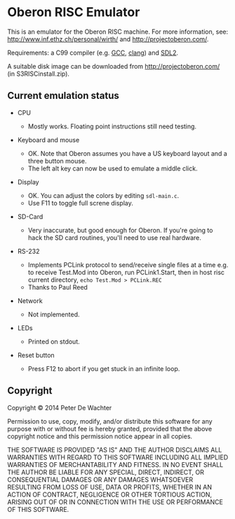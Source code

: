 Oberon RISC Emulator
====================

This is an emulator for the Oberon RISC machine. For more information, see:
http://www.inf.ethz.ch/personal/wirth/ and http://projectoberon.com/.

Requirements: a C99 compiler (e.g. [GCC](http://gcc.gnu.org/),
[clang](http://clang.llvm.org/)) and [SDL2](http://libsdl.org/).

A suitable disk image can be downloaded from http://projectoberon.com/ (in
S3RISCinstall.zip).

Current emulation status
------------------------

* CPU
  * Mostly works. Floating point instructions still need testing.

* Keyboard and mouse
  * OK. Note that Oberon assumes you have a US keyboard layout and
    a three button mouse.
  * The left alt key can now be used to emulate a middle click.

* Display
  * OK. You can adjust the colors by editing `sdl-main.c`.
  * Use F11 to toggle full screne display.

* SD-Card
  * Very inaccurate, but good enough for Oberon. If you're going to
    hack the SD card routines, you'll need to use real hardware.

* RS-232
  * Implements PCLink protocol to send/receive single files at a time
    e.g. to receive Test.Mod into Oberon, run PCLink1.Start,
    then in host risc current directory, `echo Test.Mod > PCLink.REC`
  * Thanks to Paul Reed

* Network
  * Not implemented.

* LEDs
  * Printed on stdout.

* Reset button
  * Press F12 to abort if you get stuck in an infinite loop.


Copyright
---------

Copyright © 2014 Peter De Wachter

Permission to use, copy, modify, and/or distribute this software for
any purpose with or without fee is hereby granted, provided that the
above copyright notice and this permission notice appear in all
copies.

THE SOFTWARE IS PROVIDED "AS IS" AND THE AUTHOR DISCLAIMS ALL
WARRANTIES WITH REGARD TO THIS SOFTWARE INCLUDING ALL IMPLIED
WARRANTIES OF MERCHANTABILITY AND FITNESS. IN NO EVENT SHALL THE
AUTHOR BE LIABLE FOR ANY SPECIAL, DIRECT, INDIRECT, OR CONSEQUENTIAL
DAMAGES OR ANY DAMAGES WHATSOEVER RESULTING FROM LOSS OF USE, DATA OR
PROFITS, WHETHER IN AN ACTION OF CONTRACT, NEGLIGENCE OR OTHER
TORTIOUS ACTION, ARISING OUT OF OR IN CONNECTION WITH THE USE OR
PERFORMANCE OF THIS SOFTWARE.
